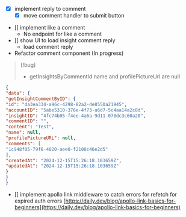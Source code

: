 - [X] implement reply to comment
	- [x] move comment handler to submit button
- [] implement like a comment
	- No endpoint for like a comment
- [] show UI to load insight comment reply
	- load comment reply
- Refactor comment component (In progress)

> [!bug]
> - getInsightsByCommentId name and profilePictureUrl are null

```json
{
"data": {
"getInsightCommentByID": {
"id": "da3ea334-a96c-4298-82a2-de8550a21945",
"accountID": "5abe5310-376e-4f73-a6d7-5c4aa14a2c8d",
"insightID": "4fc74b05-f4ee-4a6a-9d11-078dc3c60a20",
"commentID": "",
"content": "Test",
"name": null,
"profilePictureURL": null,
"comments": [
"1c948f05-79f6-4020-aee0-f2108c46e2d5"
],
"createdAt": "2024-12-15T15:26:18.103659Z",
"updatedAt": "2024-12-15T15:26:18.103659Z"
}
}
}
```

- [] implement apollo link middleware to catch errors for refetch for expired auth errors [https://daily.dev/blog/apollo-link-basics-for-beginners](https://daily.dev/blog/apollo-link-basics-for-beginners)